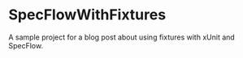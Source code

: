 # SpecFlowWithFixtures
A sample project for a blog post about using fixtures with xUnit and SpecFlow.
